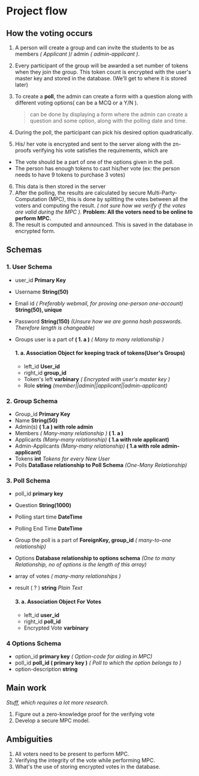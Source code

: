 # Project flow

## How the voting occurs

1. A person will create a group and can  invite the students to be as members *( Applicant )*/ admin *( admin-applicant )*.
2. Every participant of the group will be awarded a set number of tokens when they join the group. This token count is encrypted with the user's master key and stored in the database. (We'll get to where it is stored later)
3. To create a **poll**, the admin can create a form with a question along with different voting options( can be a MCQ or a Y/N ).

   > can be done by displaying a form where the admin can create a question and some option, along with the polling date and time.

4. During the poll, the participant can pick his desired option quadratically.
5. His/ her vote is encrypted and sent to the server along with the zn-proofs verifying his vote satisfies the requirements, which are

- The vote should be a part of one of the options given in the poll.
- The person has enough tokens to cast his/her vote (ex: the person needs to have 9 tokens to purchase 3 votes)

6. This data is then stored in the server
7. After the polling, the results are calculated by secure Multi-Party-Computation (MPC), this is done by splitting the votes between all the voters and computing the result. _( not sure how we verify if the votes are valid during the MPC )._ **Problem: All the voters need to be online to perform MPC.**
8. The result is computed and announced. This is saved in the database in encrypted form.

## Schemas

### 1. User Schema

- user_id **Primary Key**
- Username **String(50)**
- Email id _( Preferably webmail, for proving one-person one-account)_ **String(50), unique**
- Password **String(150)** _(Unsure how we are gonna hash passwords. Therefore length is changeable)_
- Groups user is a part of **( 1. a )** _( Many to many relationship )_

  #### 1. a. Association Object for keeping track of tokens(User's Groups)

  - left_id **User_id**
  - right_id **group_id**
  - Token's left **varbinary** _( Encrypted with user's master key )_
  - Role **string** *(member||admin||applicant||admin-applicant)*

### 2. Group Schema

- Group_id **Primary Key**
- Name **String(50)**
- Admin(s) **( 1.a ) with role admin**
- Members _( Many-many relationship )_ **( 1. a )**
- Applicants _(Many-many relationship)_ **( 1.a with role applicant)**
- Admin-Applicants _(Many-many relationship)_ **( 1.a with role admin-applicant)**
- Tokens **int** _Tokens for every New User_
- Polls **DataBase relationship to Poll Schema** _(One-Many Relationship)_

### 3. Poll Schema

- poll_id **primary key**
- Question **String(1000)**
- Polling start time **DateTime**
- Polling End Time **DateTime**
- Group the poll is a part of **ForeignKey, group_id** _( many-to-one relationship)_
- Options **Database relationship to options schema** _(One to many Relationship, no of options is the length of this array)_
- array of votes _( many-many relationships )_
- result ( ? ) **string** _Plain Text_

  #### 3. a. Association Object For Votes

  - left_id **user_id**
  - right_id **poll_id**
  - Encrypted Vote **varbinary**

### 4 Options Schema

- option_id **primary key** _( Option-code for aiding in MPC)_
- poll_id **poll_id ( primary key )** _( Poll to which the option belongs to )_
- option-description **string**

## Main work

_Stuff, which requires a lot more research._

1. Figure out a zero-knowledge proof for the verifying vote
2. Develop a secure MPC model.

## Ambiguities

1. All voters need to be present to perform MPC.
2. Verifying the integrity of the vote while performing MPC.
3. What's the use of storing encrypted votes in the database.
